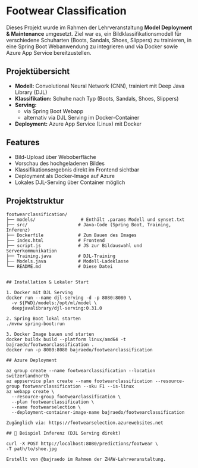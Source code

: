 # Footwear Classification

Dieses Projekt wurde im Rahmen der Lehrveranstaltung **Model Deployment & Maintenance** umgesetzt. Ziel war es, ein Bildklassifikationsmodell für verschiedene Schuharten (Boots, Sandals, Shoes, Slippers) zu trainieren, in eine Spring Boot Webanwendung zu integrieren und via Docker sowie Azure App Service bereitzustellen.

## Projektübersicht

- **Modell:** Convolutional Neural Network (CNN), trainiert mit Deep Java Library (DJL)
- **Klassifikation:** Schuhe nach Typ (Boots, Sandals, Shoes, Slippers)
- **Serving:**
  - via Spring Boot Webapp
  - alternativ via DJL Serving im Docker-Container
- **Deployment:** Azure App Service (Linux) mit Docker

## Features

- Bild-Upload über Weboberfläche
- Vorschau des hochgeladenen Bildes
- Klassifikationsergebnis direkt im Frontend sichtbar
- Deployment als Docker-Image auf Azure
- Lokales DJL-Serving über Container möglich

## Projektstruktur

```text
footwearclassification/
├── models/                 # Enthält .params Modell und synset.txt
├── src/                   # Java-Code (Spring Boot, Training, Inferenz)
├── Dockerfile             # Zum Bauen des Images
├── index.html             # Frontend
├── script.js              # JS zur Bildauswahl und Serverkommunikation
├── Training.java          # DJL-Training
├── Models.java            # Modell-Ladeklasse
└── README.md              # Diese Datei


## Installation & Lokaler Start

1. Docker mit DJL Serving
docker run --name djl-serving -d -p 8080:8080 \
  -v ${PWD}/models:/opt/ml/model \
  deepjavalibrary/djl-serving:0.31.0

2. Spring Boot lokal starten
./mvnw spring-boot:run

3. Docker Image bauen und starten
docker buildx build --platform linux/amd64 -t bajraedo/footwearclassification .
docker run -p 8080:8080 bajraedo/footwearclassification

## Azure Deployment

az group create --name footwearclassification --location switzerlandnorth
az appservice plan create --name footwearclassification --resource-group footwearclassification --sku F1 --is-linux
az webapp create \
  --resource-group footwearclassification \
  --plan footwearclassification \
  --name footwearselection \
  --deployment-container-image-name bajraedo/footwearclassification

Zugänglich via: https://footwearselection.azurewebsites.net

## 🔧 Beispiel Inferenz (DJL Serving direkt)

curl -X POST http://localhost:8080/predictions/footwear \
-T path/to/shoe.jpg

Erstellt von @bajraedo im Rahmen der ZHAW-Lehrveranstaltung.